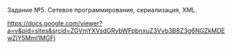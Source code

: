 Задание №5. Сетевое программирование, сериализация, XML.

https://docs.google.com/viewer?a=v&pid=sites&srcid=ZGVmYXVsdGRvbWFpbnxuZ3Vvb3B8Z3g6NGZkMDEwZjY5MmI1MGFj
